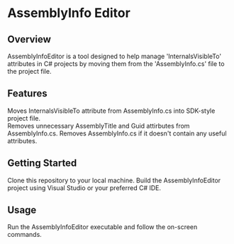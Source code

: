 # AssemblyInfo Editor
## Overview
AssemblyInfoEditor is a tool designed to help manage 'InternalsVisibleTo' attributes in C# projects by moving them from the 'AssemblyInfo.cs' file to the project file.

## Features
Moves InternalsVisibleTo attribute from AssemblyInfo.cs into SDK-style project file.  
Removes unnecessary AssemblyTitle and Guid attirbutes from AssemblyInfo.cs.
Removes AssemblyInfo.cs if it doesn't contain any useful attributes.

## Getting Started
Clone this repository to your local machine.
Build the AssemblyInfoEditor project using Visual Studio or your preferred C# IDE.

## Usage
Run the AssemblyInfoEditor executable and follow the on-screen commands.
